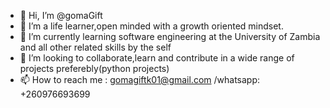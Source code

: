 - 👋 Hi, I’m @gomaGift
- 👀 I’m a life learner,open minded with a growth oriented mindset.
- 🌱 I’m currently learning software engineering at the University of Zambia and all other related skills by the self
- 💞️ I’m looking to collaborate,learn and contribute in a wide range of projects preferebly(python projects)
- 📫 How to reach me : gomagiftk01@gmail.com /whatsapp: +260976693699

<!---
gomaGift/gomaGift is a ✨ special ✨ repository because its `README.md` (this file) appears on your GitHub profile.
You can click the Preview link to take a look at your changes.
--->
